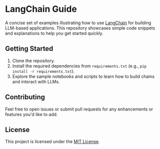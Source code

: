 # LangChain Guide

A concise set of examples illustrating how to use [LangChain](https://github.com/hwchase17/langchain) for building LLM-based applications. This repository showcases simple code snippets and explanations to help you get started quickly.

## Getting Started

1. Clone the repository.
2. Install the required dependencies from `requirements.txt` (e.g., `pip install -r requirements.txt`).
3. Explore the sample notebooks and scripts to learn how to build chains and interact with LLMs.

## Contributing

Feel free to open issues or submit pull requests for any enhancements or features you'd like to add.

## License

This project is licensed under the [MIT License](LICENSE).
